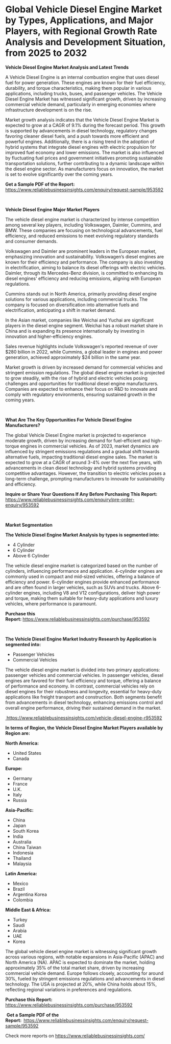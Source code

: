 <p><h1>Global Vehicle Diesel Engine Market by Types, Applications, and Major Players, with Regional Growth Rate Analysis and Development Situation, from 2025 to 2032</h1></p><p><strong>Vehicle Diesel Engine Market Analysis and Latest Trends</strong></p>
<p><p>A Vehicle Diesel Engine is an internal combustion engine that uses diesel fuel for power generation. These engines are known for their fuel efficiency, durability, and torque characteristics, making them popular in various applications, including trucks, buses, and passenger vehicles. The Vehicle Diesel Engine Market has witnessed significant growth, driven by increasing commercial vehicle demand, particularly in emerging economies where infrastructure development is on the rise.</p><p>Market growth analysis indicates that the Vehicle Diesel Engine Market is expected to grow at a CAGR of 9.1% during the forecast period. This growth is supported by advancements in diesel technology, regulatory changes favoring cleaner diesel fuels, and a push towards more efficient and powerful engines. Additionally, there is a rising trend in the adoption of hybrid systems that integrate diesel engines with electric propulsion for improved fuel economy and lower emissions. The market is also influenced by fluctuating fuel prices and government initiatives promoting sustainable transportation solutions, further contributing to a dynamic landscape within the diesel engine sector. As manufacturers focus on innovation, the market is set to evolve significantly over the coming years.</p></p>
<p><strong>Get a Sample PDF of the Report:&nbsp;</strong> <a href="https://www.reliablebusinessinsights.com/enquiry/request-sample/953592?utm_campaign=2279&utm_medium=2&utm_source=Github&utm_content=ia&utm_term=07032025&utm_id=vehicle-diesel-engine">https://www.reliablebusinessinsights.com/enquiry/request-sample/953592</a></p>
<p>&nbsp;</p>
<p><strong>Vehicle Diesel Engine Major Market Players</strong></p>
<p><p>The vehicle diesel engine market is characterized by intense competition among several key players, including Volkswagen, Daimler, Cummins, and BMW. These companies are focusing on technological advancements, fuel efficiency, and reduced emissions to meet evolving regulatory standards and consumer demands. </p><p>Volkswagen and Daimler are prominent leaders in the European market, emphasizing innovation and sustainability. Volkswagen’s diesel engines are known for their efficiency and performance. The company is also investing in electrification, aiming to balance its diesel offerings with electric vehicles. Daimler, through its Mercedes-Benz division, is committed to enhancing its diesel engines' efficiency and reducing emissions, aligning with European regulations.</p><p>Cummins stands out in North America, primarily providing diesel engine solutions for various applications, including commercial trucks. The company is focused on diversification into alternative fuels and electrification, anticipating a shift in market demand.</p><p>In the Asian market, companies like Weichai and Yuchai are significant players in the diesel engine segment. Weichai has a robust market share in China and is expanding its presence internationally by investing in innovation and higher-efficiency engines.</p><p>Sales revenue highlights include Volkswagen's reported revenue of over $280 billion in 2022, while Cummins, a global leader in engines and power generation, achieved approximately $24 billion in the same year. </p><p>Market growth is driven by increased demand for commercial vehicles and stringent emission regulations. The global diesel engine market is projected to grow steadily, with the rise of hybrid and electric vehicles posing challenges and opportunities for traditional diesel engine manufacturers. Companies are expected to enhance their focus on R&D to innovate and comply with regulatory environments, ensuring sustained growth in the coming years.</p></p>
<p>&nbsp;</p>
<p><strong>What Are The Key Opportunities For Vehicle Diesel Engine Manufacturers?</strong></p>
<p><p>The global Vehicle Diesel Engine market is projected to experience moderate growth, driven by increasing demand for fuel-efficient and high-torque engines in commercial vehicles. As of 2023, market dynamics are influenced by stringent emissions regulations and a gradual shift towards alternative fuels, impacting traditional diesel engine sales. The market is expected to grow at a CAGR of around 3-4% over the next five years, with advancements in clean diesel technology and hybrid systems providing competitive advantages. However, the transition to electric vehicles poses a long-term challenge, prompting manufacturers to innovate for sustainability and efficiency.</p></p>
<p><strong>Inquire or Share Your Questions If Any Before Purchasing This Report:</strong> <a href="https://www.reliablebusinessinsights.com/enquiry/pre-order-enquiry/953592?utm_campaign=2279&utm_medium=2&utm_source=Github&utm_content=ia&utm_term=07032025&utm_id=vehicle-diesel-engine">https://www.reliablebusinessinsights.com/enquiry/pre-order-enquiry/953592</a></p>
<p>&nbsp;</p>
<p><strong>Market Segmentation</strong></p>
<p><strong>The Vehicle Diesel Engine Market Analysis by types is segmented into:</strong></p>
<p><ul><li>4 Cylinder</li><li>6 Cylinder</li><li>Above 6 Cylinder</li></ul></p>
<p><p>The vehicle diesel engine market is categorized based on the number of cylinders, influencing performance and application. 4-cylinder engines are commonly used in compact and mid-sized vehicles, offering a balance of efficiency and power. 6-cylinder engines provide enhanced performance and are often found in larger vehicles, such as SUVs and trucks. Above 6-cylinder engines, including V8 and V12 configurations, deliver high power and torque, making them suitable for heavy-duty applications and luxury vehicles, where performance is paramount.</p></p>
<p><strong>Purchase this Report:&nbsp;</strong><a href="https://www.reliablebusinessinsights.com/purchase/953592?utm_campaign=2279&utm_medium=2&utm_source=Github&utm_content=ia&utm_term=07032025&utm_id=vehicle-diesel-engine">https://www.reliablebusinessinsights.com/purchase/953592</a></p>
<p>&nbsp;</p>
<p><strong>The Vehicle Diesel Engine Market Industry Research by Application is segmented into:</strong></p>
<p><ul><li>Passenger Vehicles</li><li>Commercial Vehicles</li></ul></p>
<p><p>The vehicle diesel engine market is divided into two primary applications: passenger vehicles and commercial vehicles. In passenger vehicles, diesel engines are favored for their fuel efficiency and torque, offering a balance of performance and economy. In contrast, commercial vehicles rely on diesel engines for their robustness and longevity, essential for heavy-duty applications like freight transport and construction. Both segments benefit from advancements in diesel technology, enhancing emissions control and overall engine performance, driving their sustained demand in the market.</p></p>
<p><a href="https://www.reliablebusinessinsights.com/vehicle-diesel-engine-r953592?utm_campaign=2279&utm_medium=2&utm_source=Github&utm_content=ia&utm_term=07032025&utm_id=vehicle-diesel-engine">&nbsp;https://www.reliablebusinessinsights.com/vehicle-diesel-engine-r953592</a></p>
<p><strong>In terms of Region, the Vehicle Diesel Engine Market Players available by Region are:</strong></p>
<p>
    <p> <strong> North America: </strong>
        <ul>
            <li>United States</li>
            <li>Canada</li>
        </ul>
        </p> 
    <p> <strong> Europe: </strong>
        <ul>
            <li>Germany</li>
            <li>France</li>
            <li>U.K.</li>
            <li>Italy</li>
            <li>Russia</li>
        </ul>
        </p> 
    <p> <strong> Asia-Pacific: </strong>
        <ul>
            <li>China</li>
            <li>Japan</li>
            <li>South Korea</li>
            <li>India</li>
            <li>Australia</li>
            <li>China Taiwan</li>
            <li>Indonesia</li>
            <li>Thailand</li>
            <li>Malaysia</li>
        </ul>
        </p> 
    <p> <strong> Latin America: </strong>
        <ul>
            <li>Mexico</li>
            <li>Brazil</li>
            <li>Argentina Korea</li>
            <li>Colombia</li>
        </ul>
        </p> 
    <p> <strong> Middle East & Africa: </strong>
        <ul>
            <li>Turkey</li>
            <li>Saudi</li>
            <li>Arabia</li>
            <li>UAE</li>
            <li>Korea</li>
        </ul>
    </p>
    </p>
<p><p>The global vehicle diesel engine market is witnessing significant growth across various regions, with notable expansions in Asia-Pacific (APAC) and North America (NA). APAC is expected to dominate the market, holding approximately 35% of the total market share, driven by increasing commercial vehicle demand. Europe follows closely, accounting for around 30%, fueled by stringent emissions regulations and advancements in diesel technology. The USA is projected at 20%, while China holds about 15%, reflecting regional variations in preferences and regulations.</p></p>
<p><strong>Purchase this Report: </strong><a href="https://www.reliablebusinessinsights.com/purchase/953592?utm_campaign=2279&utm_medium=2&utm_source=Github&utm_content=ia&utm_term=07032025&utm_id=vehicle-diesel-engine">https://www.reliablebusinessinsights.com/purchase/953592</a></p>
<p>&nbsp;<strong>Get a Sample PDF of the Report:&nbsp;&nbsp;</strong><a href="https://www.reliablebusinessinsights.com/enquiry/request-sample/953592?utm_campaign=2279&utm_medium=2&utm_source=Github&utm_content=ia&utm_term=07032025&utm_id=vehicle-diesel-engine">https://www.reliablebusinessinsights.com/enquiry/request-sample/953592</a></p>
<p><strong></strong></p>
<p>Check more reports on <a href="https://www.reliablebusinessinsights.com/?utm_campaign=2279&utm_medium=2&utm_source=Github&utm_content=ia&utm_term=07032025&utm_id=vehicle-diesel-engine">https://www.reliablebusinessinsights.com/</a></p>